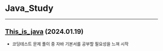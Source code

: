 # Java_Study
---
## [This_is_java](https://github.com/07rz1/Java_Study/tree/main/This_is_java) (2024.01.19)
- 코딩테스트 문제 풀이 중 자바 기본서를 공부할 필요성을 느껴 시작